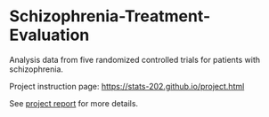 # Schizophrenia-Treatment-Evaluation

Analysis data from five randomized controlled trials for patients with schizophrenia.

Project instruction page: https://stats-202.github.io/project.html

See [project report](https://github.com/shengbo-ma/Schizophrenia-Treatment-Evaluation/blob/master/script.ipynb) for more details.
